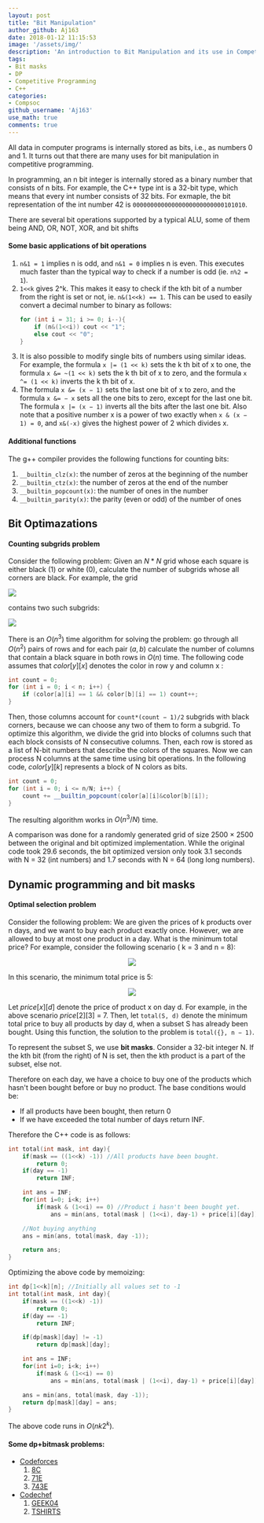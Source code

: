 ```yaml
---
layout: post
title: "Bit Manipulation"
author_github: Aj163
date: 2018-01-12 11:15:53
image: '/assets/img/'
description: 'An introduction to Bit Manipulation and its use in Competitive Programming'
tags:
- Bit masks
- DP
- Competitive Programming
- C++
categories:
- Compsoc
github_username: 'Aj163'
use_math: true
comments: true
---
```

All data in computer programs is internally stored as bits, i.e., as numbers 0 and 1. It turns out that there are many uses for bit manipulation in competitive programming.

In programming, an n bit integer is internally stored as a binary number that consists of n bits. For example, the C++ type int is a 32-bit type, which means that every int number consists of 32 bits. For exmaple, the bit representation of the int number 42 is ```00000000000000000000000000101010```.

There are several bit operations supported by a typical ALU, some of them being AND, OR, NOT, XOR, and bit shifts

#### Some basic applications of bit operations
1. ```n&1 = 1``` implies n is odd, and ```n&1 = 0``` implies n is even. This executes much faster than the typical way to check if a number is odd (ie. ```n%2 = 1```).
2. ```1<<k``` gives 2^k. This makes it easy to check if the kth bit of a number from the right is set or not, ie. ```n&(1<<k) == 1```. This can be used to easily convert a decimal number to binary as follows:
    ```C++
    for (int i = 31; i >= 0; i--){
        if (n&(1<<i)) cout << "1";
        else cout << "0";
    }
    ```
3. It is also possible to modify single bits of numbers using similar ideas. For example, the formula ```x |= (1 << k)``` sets the k th bit of x to one, the formula ```x &= ~(1 << k)``` sets the k th bit of x to zero, and the formula ```x ^= (1 << k)``` inverts the k th bit of x.
4. The formula ```x &= (x − 1)``` sets the last one bit of x to zero, and the formula ```x &= − x``` sets all the one bits to zero, except for the last one bit. The formula ```x |= (x − 1)``` inverts all the bits after the last one bit. Also note that a positive number x is a power of two exactly when ```x & (x − 1) = 0```, and ```x&(-x)``` gives the highest power of 2 which divides x.

#### Additional functions
The g++ compiler provides the following functions for counting bits:
1. ```__builtin_clz(x)```: the number of zeros at the beginning of the number
2. ```__builtin_ctz(x)```: the number of zeros at the end of the number
3. ```__builtin_popcount(x)```: the number of ones in the number
4. ```__builtin_parity(x)```: the parity (even or odd) of the number of ones

## Bit Optimazations
#### Counting subgrids problem
Consider the following problem: Given an $N * N$ grid whose each square is either black (1) or white (0), calculate the number of subgrids whose all corners are black. For example, the grid

<img src="../assets/img/Bit Manipulation/grid1.png">

contains two such subgrids:

<img src="../assets/img/Bit Manipulation/grid2.png">

There is an $O(n^3)$ time algorithm for solving the problem: go through all $O(n^2)$ pairs of rows and for each pair $(a, b)$ calculate the number of columns that contain a black square in both rows in $O(n)$ time. The following code assumes that $color[y][x]$ denotes the color in row y and column x :
```C++
int count = 0;
for (int i = 0; i < n; i++) {
    if (color[a][i] == 1 && color[b][i] == 1) count++;
}
```
Then, those columns account for ```count*(count − 1)/2``` subgrids with black corners, because we can choose any two of them to form a subgrid. To optimize this algorithm, we divide the grid into blocks of columns such that each block consists of N consecutive columns. Then, each row is stored as a list of N-bit numbers that describe the colors of the squares. Now we can process N columns at the same time using bit operations. In the following code, $color[y][k]$ represents a block of N colors as bits.
```C++
int count = 0;
for (int i = 0; i <= n/N; i++) {
    count += __builtin_popcount(color[a][i]&color[b][i]);
}
```
The resulting algorithm works in $O(n^3/N)$ time.

A comparison was done for a randomly generated grid of size 2500 × 2500 between the original and bit optimized implementation. While the original code took 29.6 seconds, the bit optimized version only took 3.1 seconds with N = 32 (int numbers) and 1.7 seconds with N = 64 (long long numbers).

## Dynamic programming and bit masks
#### Optimal selection problem
Consider the following problem: We are given the prices of k products over n days, and we want to buy each product exactly once. However, we are allowed to buy at most one product in a day. What is the minimum total price? For example, consider the following scenario ( k = 3 and n = 8):
<center><img src="../assets/img/Bit Manipulation/optimal1.png"></center>

In this scenario, the minimum total price is 5:
<center><img src="../assets/img/Bit Manipulation/optimal2.png"></center>

Let $price[x][d]$ denote the price of product x on day d. For example, in the above scenario $price[2][3]$ = $7$. Then, let ```total(S, d)``` denote the minimum total price to buy all products by day d, when a subset S has already been bought. Using this function, the solution to the problem is ```total({}, n − 1)```.

To represent the subset S, we use **bit masks**. Consider a 32-bit integer N. If the kth bit (from the right) of N is set, then the kth product is a part of the subset, else not.

Therefore on each day, we have a choice to buy one of the products which hasn't been bought before or buy no product. The base conditions would be:
- If all products have been bought, then return 0
- If we have exceeded the total number of days return INF.

Therefore the C++ code is as follows:
```C++
int total(int mask, int day){
    if(mask == ((1<<k) -1)) //All products have been bought.
        return 0;
    if(day == -1)
        return INF;

    int ans = INF;
    for(int i=0; i<k; i++)
        if(mask & (1<<i) == 0) //Product i hasn't been bought yet.
            ans = min(ans, total(mask | (1<<i), day-1) + price[i][day]);

    //Not buying anything
    ans = min(ans, total(mask, day -1));

    return ans;
}
```
Optimizing the above code by memoizing:
```C++
int dp[1<<k][n]; //Initially all values set to -1
int total(int mask, int day){
    if(mask == ((1<<k) -1))
        return 0;
    if(day == -1)
        return INF;

    if(dp[mask][day] != -1)
        return dp[mask][day];

    int ans = INF;
    for(int i=0; i<k; i++)
        if(mask & (1<<i) == 0)
            ans = min(ans, total(mask | (1<<i), day-1) + price[i][day]);

    ans = min(ans, total(mask, day -1));
    return dp[mask][day] = ans;
}
```
The above code runs in $O(nk2^k)$.

#### Some dp+bitmask problems:
- [Codeforces](http://codeforces.com) 
    1. [8C](http://codeforces.com/problemset/problem/8/C)
    2. [71E](http://codeforces.com/problemset/problem/71/E)
    3. [743E](http://codeforces.com/problemset/problem/743/E)
- [Codechef](https://www.codechef.com)
    1. [GEEK04](https://www.codechef.com/problems/GEEK04)
    2. [TSHIRTS](https://www.codechef.com/problems/TSHIRTS)

